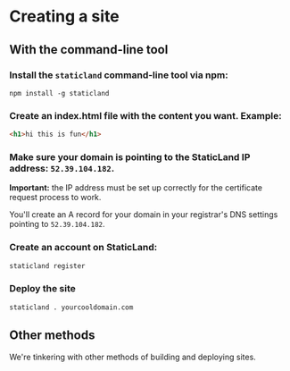 # Creating a site

## With the command-line tool

### Install the `staticland` command-line tool via npm:

```
npm install -g staticland
```

### Create an index.html file with the content you want. Example:

```html
<h1>hi this is fun</h1>
```

### Make sure your domain is pointing to the StaticLand IP address: `52.39.104.182`.

**Important:** the IP address must be set up correctly for the certificate request process to work.

You'll create an A record for your domain in your registrar's DNS settings pointing to `52.39.104.182`.

### Create an account on StaticLand:

```sh
staticland register
```

### Deploy the site

```sh
staticland . yourcooldomain.com
```

## Other methods

We're tinkering with other methods of building and deploying sites.

